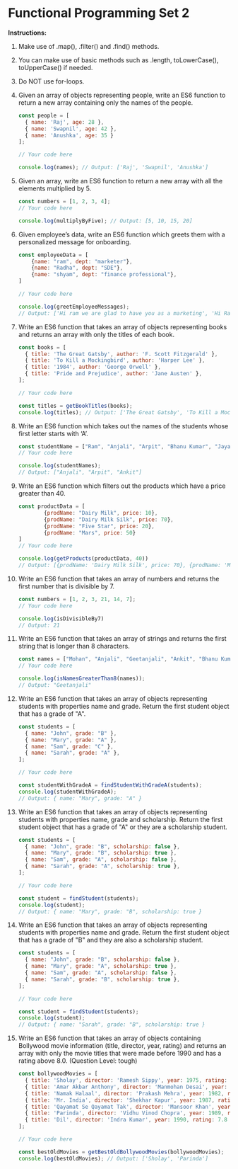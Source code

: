 # Functional Programming Set 2

**Instructions:** 
1. Make use of .map(), .filter() and .find() methods. 
2. You can make use of basic methods such as .length, toLowerCase(), toUpperCase() if needed. 
3. Do NOT use for-loops.

1. Given an array of objects representing people, write an ES6 function to return a new array containing only the names of the people.
    
    ```jsx
    const people = [
      { name: 'Raj', age: 28 },
      { name: 'Swapnil', age: 42 },
      { name: 'Anushka', age: 35 }
    ];
    
    // Your code here
    
    console.log(names); // Output: ['Raj', 'Swapnil', 'Anushka']
    ```
    
2. Given an array, write an ES6 function to return a new array with all the elements multiplied by 5.
    
    ```jsx
    const numbers = [1, 2, 3, 4];
    // Your code here
    
    console.log(multiplyByFive); // Output: [5, 10, 15, 20]
    ```
    
3. Given employee’s data, write an ES6 function which greets them with a personalized message for onboarding.
    
    ```jsx
    const employeeData = [
    	{name: "ram", dept: "marketer"}, 
    	{name: "Radha", dept: "SDE"},
    	{name: "shyam", dept: "finance professional"},
    ]
    
    // Your code here
    
    console.log(greetEmployeeMessages);
    // Output: ['Hi ram we are glad to have you as a marketing', 'Hi Radha we are glad to have you as a SDE', 'Hi shyam we are glad to have you as a finance professional']
    ```
    
4. Write an ES6 function that takes an array of objects representing books and returns an array with only the titles of each book.
    
    ```jsx
    const books = [
      { title: 'The Great Gatsby', author: 'F. Scott Fitzgerald' },
      { title: 'To Kill a Mockingbird', author: 'Harper Lee' },
      { title: '1984', author: 'George Orwell' },
      { title: 'Pride and Prejudice', author: 'Jane Austen' },
    ];
    
    // Your code here
    
    const titles = getBookTitles(books);
    console.log(titles); // Output: ['The Great Gatsby', 'To Kill a Mockingbird', '1984', 'Pride and Prejudice']
    ```
    
5. Write an ES6 function which takes out the names of the students whose first letter starts with ‘A’.
    
    ```jsx
    const studentName = ["Ram", "Anjali", "Arpit", "Bhanu Kumar", "Jaya", "Ankit", "shayam"]
    // Your code here
    
    console.log(studentNames);
    // Output: ["Anjali", "Arpit", "Ankit"]
    ```
    
6. Write an ES6 function which filters out the products which have a price greater than 40.
    
    ```jsx
    const productData = [
    		{prodName: "Dairy Milk", price: 10},
    		{prodName: "Dairy Milk Silk", price: 70},
    		{prodName: "Five Star", price: 20},
    		{prodName: "Mars", price: 50}
    ]
    // Your code here
    
    console.log(getProducts(productData, 40))
    // Output: [{prodName: 'Dairy Milk Silk', price: 70}, {prodName: 'Mars', price: 50}]
    ```
    

1. Write an ES6 function that takes an array of numbers and returns the first number that is divisible by 7.
    
    ```jsx
    const numbers = [1, 2, 3, 21, 14, 7];
    // Your code here
    
    console.log(isDivisibleBy7)
    // Output: 21
    ```
    
2. Write an ES6 function that takes an array of strings and returns the first string that is longer than 8 characters.
    
    ```jsx
    const names = ["Mohan", "Anjali", "Geetanjali", "Ankit", "Bhanu Kumar", "Ramakrishnan",  "shayam"]
    // Your code here
    
    console.log(isNamesGreaterThan8(names));
    // Output: "Geetanjali"
    ```
    
3. Write an ES6 function that takes an array of objects representing students with properties name and grade. Return the first student object that has a grade of "A".
    
    ```jsx
    const students = [
      { name: "John", grade: "B" },
      { name: "Mary", grade: "A" },
      { name: "Sam", grade: "C" },
      { name: "Sarah", grade: "A" },
    ];
    
    // Your code here
    
    const studentWithGradeA = findStudentWithGradeA(students);
    console.log(studentWithGradeA); 
    // Output: { name: "Mary", grade: "A" }
    ```
    
4. Write an ES6 function that takes an array of objects representing students with properties name, grade and scholarship. Return the first student object that has a grade of "A" or they are a scholarship student.
    
    ```jsx
    const students = [
      { name: "John", grade: "B", scholarship: false },
      { name: "Mary", grade: "B", scholarship: true },
      { name: "Sam", grade: "A", scholarship: false },
      { name: "Sarah", grade: "A", scholarship: true },
    ];
    
    // Your code here
    
    const student = findStudent(students);
    console.log(student); 
    // Output: { name: "Mary", grade: "B", scholarship: true }
    ```
    
5. Write an ES6 function that takes an array of objects representing students with properties name and grade. Return the first student object that has a grade of "B" and they are also a scholarship student.
    
    ```jsx
    const students = [
      { name: "John", grade: "B", scholarship: false },
      { name: "Mary", grade: "A", scholarship: true },
      { name: "Sam", grade: "A", scholarship: false },
      { name: "Sarah", grade: "B", scholarship: true },
    ];
    
    // Your code here
    
    const student = findStudent(students);
    console.log(student); 
    // Output: { name: "Sarah", grade: "B", scholarship: true }
    ```
    
6. Write an ES6 function that takes an array of objects containing Bollywood movie information (title, director, year, rating) and returns an array with only the movie titles that were made before 1990 and has a rating above 8.0. (Question Level: tough)
    
    ```jsx
    const bollywoodMovies = [
      { title: 'Sholay', director: 'Ramesh Sippy', year: 1975, rating: 8.2 },
      { title: 'Amar Akbar Anthony', director: 'Manmohan Desai', year: 1977, rating: 7.6 },
      { title: 'Namak Halaal', director: 'Prakash Mehra', year: 1982, rating: 7.4 },
      { title: 'Mr. India', director: 'Shekhar Kapur', year: 1987, rating: 7.8 },
      { title: 'Qayamat Se Qayamat Tak', director: 'Mansoor Khan', year: 1988, rating: 7.6 },
      { title: 'Parinda', director: 'Vidhu Vinod Chopra', year: 1989, rating: 8.1 },
      { title: 'Dil', director: 'Indra Kumar', year: 1990, rating: 7.8 }
    ];
    
    // Your code here
    
    const bestOldMovies = getBestOldBollywoodMovies(bollywoodMovies);
    console.log(bestOldMovies); // Output: ['Sholay', 'Parinda']
    ```